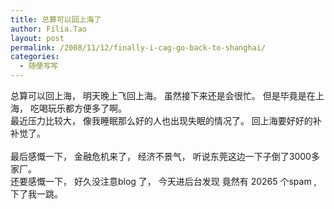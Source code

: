 ```yaml
---
title: 总算可以回上海了
author: Filia.Tao
layout: post
permalink: /2008/11/12/finally-i-cag-go-back-to-shanghai/
categories:
  - 随便写写
---
```

总算可以回上海， 明天晚上飞回上海。 虽然接下来还是会很忙。 但是毕竟是在上海， 吃喝玩乐都方便多了啊。   
最近压力比较大， 像我睡眠那么好的人也出现失眠的情况了。 回上海要好好的补补觉了。   
   
最后感慨一下， 金融危机来了， 经济不景气， 听说东莞这边一下子倒了3000多家厂。  
还要感慨一下， 好久没注意blog 了， 今天进后台发现 竟然有 20265 个spam , 下了我一跳。

